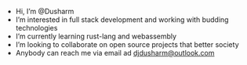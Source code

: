- Hi, I’m @Dusharm
- I’m interested in full stack development and working with budding technologies
- I’m currently learning rust-lang and webassembly
- I’m looking to collaborate on open source projects that better society
- Anybody can reach me via email ad djdusharm@outlook.com

<!---
Dusharm/Dusharm is a ✨ special ✨ repository because its `README.md` (this file) appears on your GitHub profile.
You can click the Preview link to take a look at your changes.
--->
